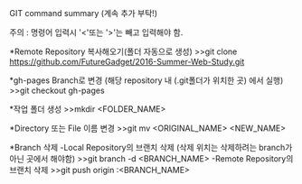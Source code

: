 GIT command summary (계속 추가 부탁!)

주의 : 명령어 입력시 '\<'또는 '\>'는 빼고 입력해야 함.

*Remote Repository 복사해오기(폴더 자동으로 생성)
\>\>git clone https://github.com/FutureGadget/2016-Summer-Web-Study.git

*gh-pages Branch로 변경 (해당 repository 내 (.git폴더가 위치한 곳) 에서 실행)
\>\>git checkout gh-pages

*작업 폴더 생성
\>\>mkdir <FOLDER_NAME>

*Directory 또는 File 이름 변경
\>\>git mv <ORIGINAL_NAME> <NEW_NAME>

*Branch 삭제
 -Local Repository의 브랜치 삭제 (삭제 위치는 삭제하려는 branch가 아닌 곳에서 해야함)
  \>\>git branch -d <BRANCH_NAME>
 -Remote Repository의 브랜치 삭제
  \>\>git push origin :<BRANCH_NAME>